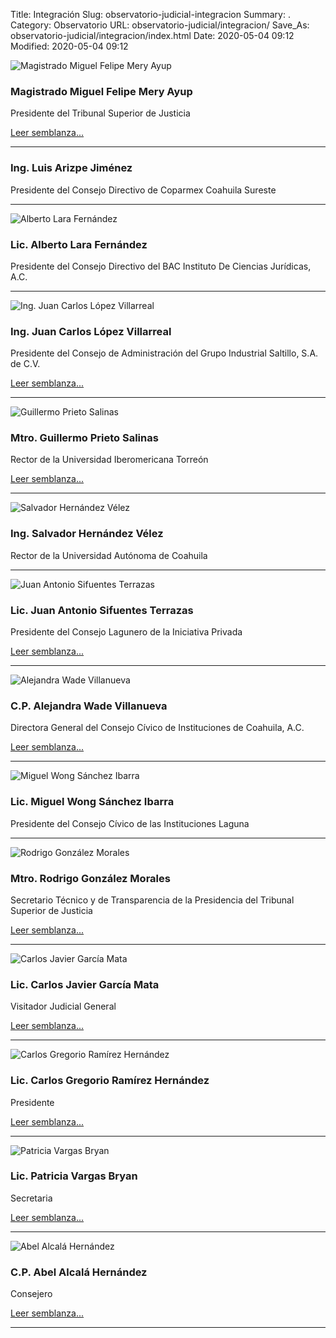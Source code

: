 Title: Integración
Slug: observatorio-judicial-integracion
Summary: .
Category: Observatorio
URL: observatorio-judicial/integracion/
Save_As: observatorio-judicial/integracion/index.html
Date: 2020-05-04 09:12
Modified: 2020-05-04 09:12


![Magistrado Miguel Felipe Mery Ayup](miguel-felipe-mery-ayup/foto.jpg)

### Magistrado Miguel Felipe Mery Ayup

Presidente del Tribunal Superior de Justicia

[Leer semblanza...](miguel-felipe-mery-ayup/)

---

### Ing. Luis Arizpe Jiménez

Presidente del Consejo Directivo de Coparmex Coahuila Sureste

---

![Alberto Lara Fernández](alberto-lara-fernandez/foto.jpg)

### Lic. Alberto Lara Fernández

Presidente del Consejo Directivo del BAC Instituto De Ciencias Jurídicas, A.C.

---

![Ing. Juan Carlos López Villarreal](juan-carlos-lopez-villarreal/foto.jpg)

### Ing. Juan Carlos López Villarreal

Presidente del Consejo de Administración del Grupo Industrial Saltillo, S.A. de C.V.

[Leer semblanza...](juan-carlos-lopez-villarreal/)

---

![Guillermo Prieto Salinas](guillermo-prieto-salinas/foto.jpg)

### Mtro. Guillermo Prieto Salinas

Rector de la Universidad Iberomericana Torreón

[Leer semblanza...](guillermo-prieto-salinas/)

---

![Salvador Hernández Vélez](salvador-hernandez-velez/foto.jpg)

### Ing. Salvador Hernández Vélez

Rector de la Universidad Autónoma de Coahuila

---

![Juan Antonio Sifuentes Terrazas](juan-antonio-sifuentes-terrazas/foto.jpg)

### Lic. Juan Antonio Sifuentes Terrazas

Presidente del Consejo Lagunero de la Iniciativa Privada

[Leer semblanza...](juan-antonio-sifuentes-terrazas/)

---

![Alejandra Wade Villanueva](alejandra-wade-villanueva/foto.jpg)

### C.P. Alejandra Wade Villanueva

Directora General del Consejo Cívico de Instituciones de Coahuila, A.C.

[Leer semblanza...](alejandra-wade-villanueva/)

---

![Miguel Wong Sánchez Ibarra](Miguel-Wong-Sánchez-Ibarra/foto.jpg)

### Lic. Miguel Wong Sánchez Ibarra

Presidente del Consejo Cívico de las Instituciones Laguna

---

![Rodrigo González Morales](rodrigo-gonzalez-morales/foto.jpg)

### Mtro. Rodrigo González Morales

Secretario Técnico y de Transparencia de la Presidencia del Tribunal Superior de Justicia

[Leer semblanza...](rodrigo-gonzalez-morales/)

---

![Carlos Javier García Mata](carlos-javier-garcia-mata/foto.jpg)

### Lic. Carlos Javier García Mata

Visitador Judicial General

[Leer semblanza...](carlos-javier-garcia-mata/)

---

![Carlos Gregorio Ramírez Hernández](carlos-gregorio-ramirez-hernandez/foto.jpg)

### Lic. Carlos Gregorio Ramírez Hernández

Presidente

[Leer semblanza...](carlos-gregorio-ramirez-hernandez/)

---

![Patricia Vargas Bryan](patricia-vargas-bryan/foto.jpg)

### Lic. Patricia Vargas Bryan

Secretaria

[Leer semblanza...](patricia-vargas-bryan/)

---

![Abel Alcalá Hernández](abel-alcala-hernandez/foto.jpg)

### C.P. Abel Alcalá Hernández

Consejero

[Leer semblanza...](abel-alcala-hernandez/)

---












